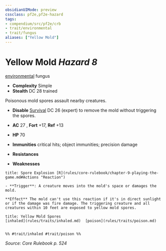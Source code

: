 ```yaml
---
obsidianUIMode: preview
cssclass: pf2e,pf2e-hazard
tags:
- compendium/src/pf2e/crb
- trait/environmental
- trait/fungus
aliases: ["Yellow Mold"]
---
```

# Yellow Mold *Hazard 8*  
[environmental](rules/traits/environmental.md)  fungus  

- **Complexity** Simple
- **Stealth** DC 28 trained  

Poisonous mold spores assault nearby creatures.

- **Disable** [Survival](compendium/skills.md#Survival) DC 26 (expert) to remove the mold without triggering the spores.  

- **AC** 27 , **Fort** +17, **Ref** +13
- **HP** 70
- **Immunities** critical hits; object immunities; precision damage
- **Resistances** 
- **Weaknesses** 
     
```ad-embed-ability
title: Spore Explosion [R](rules/core-rulebook/chapter-9-playing-the-game.md#Actions "Reaction")

- **Trigger**: A creature moves into the mold's space or damages the mold.

**Effect** The mold can't use this reaction if it's in direct sunlight or if the damage was fire damage. The triggering creature and all creatures within 10 feet are exposed to yellow mold spores.
```
```ad-embed-ability
title: Yellow Mold Spores
[inhaled](rules/traits/inhaled.md)  [poison](rules/traits/poison.md)  

  
%% #trait/inhaled #trait/poison %%
```

*Source: Core Rulebook p. 524*